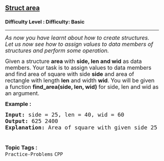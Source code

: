 <h2><a href="https://www.geeksforgeeks.org/problems/struct-area/1?page=1&difficulty=Basic&status=unsolved,attempted&sortBy=accuracy">Struct area</a></h2><h3>Difficulty Level : Difficulty: Basic</h3><hr><div class="problems_problem_content__Xm_eO"><p><span style="font-size: 18px;"><em>As now you have learnt about how to create structures. Let us now see how to assign values to data members of structures and perform some operation.</em></span></p>
<p><span style="font-size: 18px;">Given a structure <strong>area </strong>with <strong>side, len and wid</strong> as data members. Your task is to assign values to data members and find area of square with side <strong>side</strong>&nbsp;and area of rectangle with length <strong>len</strong>&nbsp;and width <strong>wid</strong>. You will be given a function <strong>find_area(side, len, wid)</strong> for side, len and wid as an argument.</span></p>
<p><span style="font-size: 18px;"><strong>Example :</strong> <strong> </strong></span></p>
<pre><span style="font-size: 18px;"><strong>Input: </strong>side = 25, len = 40, wid = 60
<strong>Output: </strong>625 2400
<strong>Explanation: </strong>Area of square with given side 25 is: 625(side*side) and area of rectangle is: 2400(len*wid).
</span></pre></div><br><p><span style=font-size:18px><strong>Topic Tags : </strong><br><code>Practice-Problems</code>&nbsp;<code>CPP</code>&nbsp;